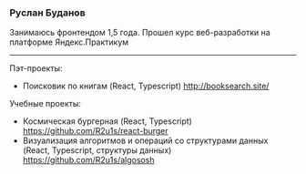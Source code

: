 ### Руслан Буданов

Занимаюсь фронтендом 1,5 года. 
Прошел курс веб-разработки на платформе Яндекс.Практикум
____

Пэт-проекты:
* Поисковик по книгам (React, Typescript) http://booksearch.site/

Учебные проекты:
* Космическая бургерная (React, Typescript) https://github.com/R2u1s/react-burger
* Визуализация алгоритмов и операций со структурами данных (React, Typescript, структуры данных) https://github.com/R2u1s/algososh
